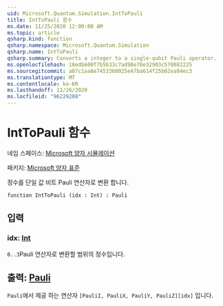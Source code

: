 ```yaml
---
uid: Microsoft.Quantum.Simulation.IntToPauli
title: IntToPauli 함수
ms.date: 11/25/2020 12:00:00 AM
ms.topic: article
qsharp.kind: function
qsharp.namespace: Microsoft.Quantum.Simulation
qsharp.name: IntToPauli
qsharp.summary: Converts a integer to a single-qubit Pauli operator.
ms.openlocfilehash: 18edb600f7b5b33c7ad98e78e32903c570082225
ms.sourcegitcommit: a87c1aa8e7453360025e47ba614f25b02ea84ec3
ms.translationtype: MT
ms.contentlocale: ko-KR
ms.lasthandoff: 11/26/2020
ms.locfileid: "96229208"
---
```

# <a name="inttopauli-function"></a>IntToPauli 함수

네임 스페이스: [Microsoft 양자 시뮬레이션](xref:Microsoft.Quantum.Simulation)

패키지: [Microsoft 양자 표준](https://nuget.org/packages/Microsoft.Quantum.Standard)


정수를 단일 값 비트 Pauli 연산자로 변환 합니다.

```qsharp
function IntToPauli (idx : Int) : Pauli
```


## <a name="input"></a>입력

### <a name="idx--int"></a>idx: [Int](xref:microsoft.quantum.lang-ref.int)

`0..3`Pauli 연산자로 변환할 범위의 정수입니다.



## <a name="output--pauli"></a>출력: [Pauli](xref:microsoft.quantum.lang-ref.pauli)

`Pauli`에서 제공 하는 연산자 `[PauliI, PauliX, PauliY, PauliZ][idx]` 입니다.